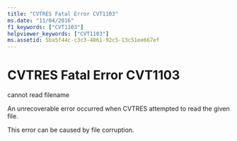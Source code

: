 ```yaml
---
title: "CVTRES Fatal Error CVT1103"
ms.date: "11/04/2016"
f1_keywords: ["CVT1103"]
helpviewer_keywords: ["CVT1103"]
ms.assetid: 5ba5f44c-c3c3-4861-92c5-13c51ee667ef
---
```

# CVTRES Fatal Error CVT1103

cannot read filename

An unrecoverable error occurred when CVTRES attempted to read the given file.

This error can be caused by file corruption.
